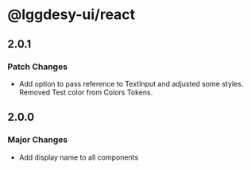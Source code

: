 # @lggdesy-ui/react

## 2.0.1

### Patch Changes

- Add option to pass reference to TextInput and adjusted some styles. Removed Test color from Colors Tokens.

## 2.0.0

### Major Changes

- Add display name to all components

